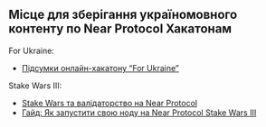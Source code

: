 ## Місце для зберігання україномовного контенту по Near Protocol Хакатонам

For Ukraine:
* [Підсумки онлайн-хакатону “For Ukraine”](https://medium.com/@nearuaguild/%D0%BF%D1%96%D0%B4%D1%81%D1%83%D0%BC%D0%BA%D0%B8-%D0%BE%D0%BD%D0%BB%D0%B0%D0%B9%D0%BD-%D1%85%D0%B0%D0%BA%D0%B0%D1%82%D0%BE%D0%BD%D1%83-for-ukraine-fd68bae29870)

Stake Wars III:
* [Stake Wars та валідаторство на Near Protocol](https://medium.com/@nearuaguild/stake-wars-%D1%82%D0%B0-%D0%B2%D0%B0%D0%BB%D1%96%D0%B4%D0%B0%D1%82%D0%BE%D1%80%D1%81%D1%82%D0%B2%D0%BE-%D0%BD%D0%B0-near-protocol-7739a895d0b4)
* [Гайд: Як запустити свою ноду на Near Protocol Stake Wars III](https://medium.com/@nearuaguild/%D0%B3%D0%B0%D0%B9%D0%B4-%D1%8F%D0%BA-%D0%B7%D0%B0%D0%BF%D1%83%D1%81%D1%82%D0%B8%D1%82%D0%B8-%D1%81%D0%B2%D0%BE%D1%8E-%D0%BD%D0%BE%D0%B4%D1%83-%D0%BD%D0%B0-near-protocol-stake-wars-iii-ea3b6e104a85)

